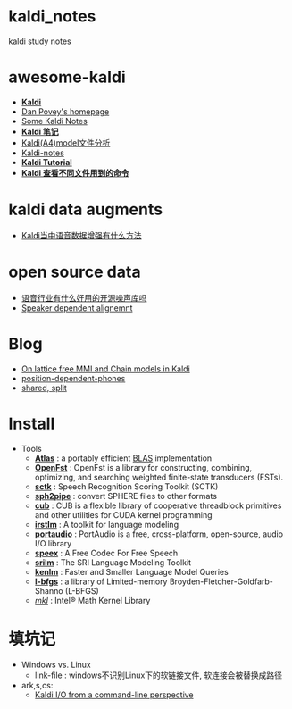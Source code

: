 # kaldi_notes
kaldi study notes

# awesome-kaldi
- [**Kaldi**][7]
- [Dan Povey's homepage][1]
- [Some Kaldi Notes][2]
- [**Kaldi 笔记**][3]
- [Kaldi(A4)model文件分析][4]
- [Kaldi-notes][5]
- [**Kaldi Tutorial**][6]
- [**Kaldi 查看不同文件用到的命令**][24]

# kaldi data augments
- [Kaldi当中语音数据增强有什么方法][8]

# open source data
- [语音行业有什么好用的开源噪声库吗][9]
- [Speaker dependent alignemnt][27]

# Blog
- [On lattice free MMI and Chain models in Kaldi][10]
- [position-dependent-phones][25]
- [shared, split][26]

# Install
- Tools
    - [**Atlas**][11] : a portably efficient [BLAS][12] implementation
    - [**OpenFst**][13] : OpenFst is a library for constructing, combining, optimizing, and searching weighted finite-state transducers (FSTs).
    - [**sctk**][14] : Speech Recognition Scoring Toolkit (SCTK)
    - [**sph2pipe**][15] : convert SPHERE files to other formats
    - [**cub**][16] : CUB is a flexible library of cooperative threadblock primitives and other utilities for CUDA kernel programming
    - [**irstlm**][17] : A toolkit for language modeling
    - [**portaudio**][18] : PortAudio is a free, cross-platform, open-source, audio I/O library
    - [**speex**][19] : A Free Codec For Free Speech
    - [**srilm**][20] : The SRI Language Modeling Toolkit
    - [**kenlm**][21] : Faster and Smaller Language Model Queries
    - [**l-bfgs**][22] : a library of Limited-memory Broyden-Fletcher-Goldfarb-Shanno (L-BFGS)
    - [*mkl*][23] : Intel® Math Kernel Library

# 填坑记
- Windows vs. Linux
    - link-file : windows不识别Linux下的软链接文件, 软连接会被替换成路径
- ark,s,cs:
    - [Kaldi I/O from a command-line perspective][28]


[1]:http://www.danielpovey.com/kaldi-lectures.html
[2]:http://jrmeyer.github.io/asr/2016/02/01/Kaldi-notes.html
[3]:https://www.dazhuanlan.com/2019/11/07/5dc428c57a2f4/
[4]:https://www.jianshu.com/p/9b6cc95668a9
[5]:http://white.ucc.asn.au/Kaldi-Notes/tidigits/train
[6]:https://eleanorchodroff.com/tutorial/kaldi/index.html
[7]:http://www.kaldi-asr.org/doc/index.html
[8]:https://www.zhihu.com/question/362498376
[9]:https://www.zhihu.com/question/278918708/answer/631873989
[10]:https://desh2608.github.io/2019-05-21-chain/
[11]:http://math-atlas.sourceforge.net/
[12]:http://www.netlib.org/blas/
[13]:http://www.openfst.org/twiki/bin/view/FST/WebHome
[14]:https://github.com/usnistgov/SCTK
[15]:https://www.openslr.org/3/
[16]:https://github.com/NVlabs/cub
[17]:https://github.com/irstlm-team/irstlm
[18]:http://www.portaudio.com/
[19]:https://www.speex.org/
[20]:http://www.speech.sri.com/projects/srilm/
[21]:https://github.com/kpu/kenlm
[22]:https://github.com/chokkan/liblbfgs
[23]:https://software.intel.com/en-us/mkl
[24]:https://blog.csdn.net/qq_25867649/article/details/78356506
[25]:https://kaldi-asr.org/doc/data_prep.html
[26]:https://kaldi-asr.org/doc/tree_externals.html
[27]:https://groups.google.com/forum/#!topic/kaldi-help/rUbllogHopA
[28]:https://kaldi-asr.org/doc/io_tut.html